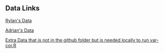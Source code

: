 ## Data Links
[Rylan's Data](https://drive.google.com/drive/folders/0B9iSsn3-MsHOR3lvelJaeVZWY1E)


[Adrian's Data](https://drive.google.com/open?id=0Bxie5tm70j0Ad0RVSGYxamo4MUE)


[Extra Data that is not in the github folder but is needed locally to run var-cor.R](https://drive.google.com/open?id=0B5_NS8CNajradDMtbGJXUFhyUkk)
